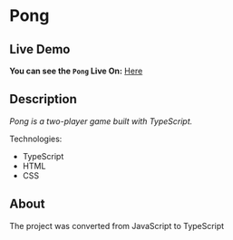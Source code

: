 # Pong

## Live Demo
**You can see the `Pong` Live On:** [Here](https://pong-by-barak.netlify.app/)

## Description
_Pong is a two-player game built with TypeScript._

Technologies:

- TypeScript
- HTML
- CSS

## About
The project was converted from JavaScript to TypeScript
